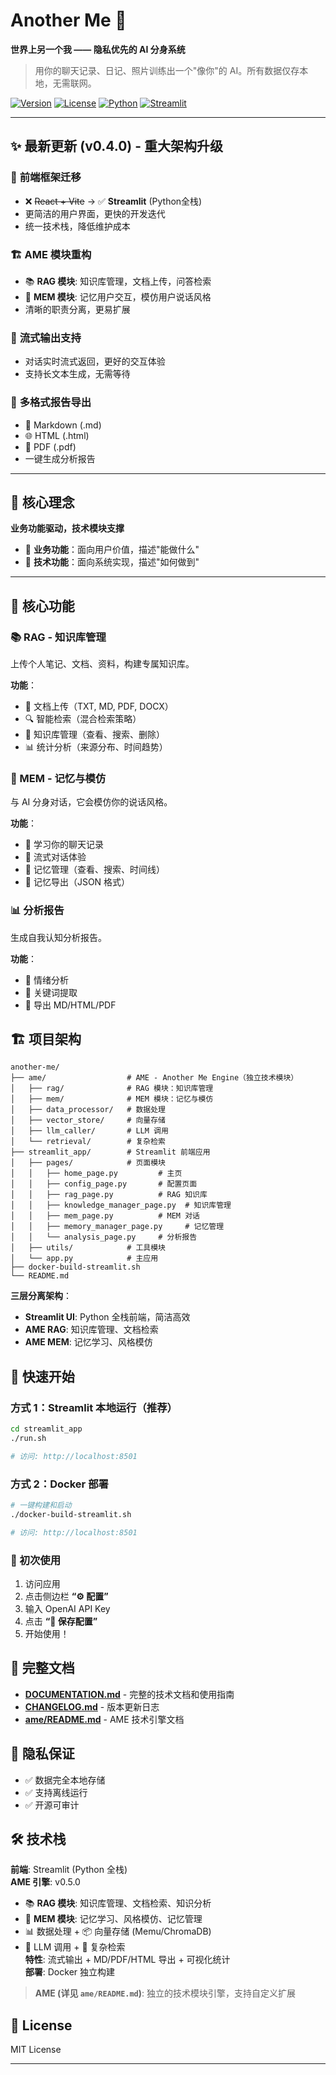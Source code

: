 # Another Me 🌟

**世界上另一个我 —— 隐私优先的 AI 分身系统**

> 用你的聊天记录、日记、照片训练出一个"像你"的 AI。所有数据仅存本地，无需联网。

[![Version](https://img.shields.io/badge/version-0.5.0-blue.svg)](DOCUMENTATION.md#版本历史)
[![License](https://img.shields.io/badge/license-MIT-green.svg)](LICENSE)
[![Python](https://img.shields.io/badge/python-3.11+-blue.svg)](streamlit_app/requirements.txt)
[![Streamlit](https://img.shields.io/badge/streamlit-1.28-red.svg)](streamlit_app/)

---

## ✨ 最新更新 (v0.4.0) - 重大架构升级

### 🎨 **前端框架迁移**
- ❌ ~~React + Vite~~ → ✅ **Streamlit** (Python全栈)
- 更简洁的用户界面，更快的开发迭代
- 统一技术栈，降低维护成本

### 🏗️ **AME 模块重构**
- 📚 **RAG 模块**: 知识库管理，文档上传，问答检索
- 💬 **MEM 模块**: 记忆用户交互，模仿用户说话风格
- 清晰的职责分离，更易扩展

### 🌊 **流式输出支持**
- 对话实时流式返回，更好的交互体验
- 支持长文本生成，无需等待

### 📄 **多格式报告导出**
- 📝 Markdown (.md)
- 🌐 HTML (.html)
- 📄 PDF (.pdf)
- 一键生成分析报告

---

## 🎯 核心理念

**业务功能驱动，技术模块支撑**

- 🔹 **业务功能**：面向用户价值，描述"能做什么"
- 🔹 **技术功能**：面向系统实现，描述"如何做到"

---

## 🎯 核心功能

### 📚 RAG - 知识库管理
上传个人笔记、文档、资料，构建专属知识库。

**功能**：
- 📁 文档上传（TXT, MD, PDF, DOCX）
- 🔍 智能检索（混合检索策略）
- 📂 知识库管理（查看、搜索、删除）
- 📊 统计分析（来源分布、时间趋势）

### 💬 MEM - 记忆与模仿
与 AI 分身对话，它会模仿你的说话风格。

**功能**：
- 📝 学习你的聊天记录
- 🌊 流式对话体验
- 🧠 记忆管理（查看、搜索、时间线）
- 💾 记忆导出（JSON 格式）

### 📊 分析报告
生成自我认知分析报告。

**功能**：
- 📝 情绪分析
- 🔑 关键词提取
- 📄 导出 MD/HTML/PDF



## 🏗️ 项目架构

```
another-me/
├── ame/                  # AME - Another Me Engine（独立技术模块）
│   ├── rag/              # RAG 模块：知识库管理
│   ├── mem/              # MEM 模块：记忆与模仿
│   ├── data_processor/   # 数据处理
│   ├── vector_store/     # 向量存储
│   ├── llm_caller/       # LLM 调用
│   └── retrieval/        # 复杂检索
├── streamlit_app/        # Streamlit 前端应用
│   ├── pages/            # 页面模块
│   │   ├── home_page.py         # 主页
│   │   ├── config_page.py       # 配置页面
│   │   ├── rag_page.py          # RAG 知识库
│   │   ├── knowledge_manager_page.py  # 知识库管理
│   │   ├── mem_page.py          # MEM 对话
│   │   ├── memory_manager_page.py     # 记忆管理
│   │   └── analysis_page.py     # 分析报告
│   ├── utils/            # 工具模块
│   └── app.py            # 主应用
├── docker-build-streamlit.sh
└── README.md
```

**三层分离架构**：
- **Streamlit UI**: Python 全栈前端，简洁高效
- **AME RAG**: 知识库管理、文档检索
- **AME MEM**: 记忆学习、风格模仿

## 🚀 快速开始

### 方式 1：Streamlit 本地运行（推荐）

```bash
cd streamlit_app
./run.sh

# 访问: http://localhost:8501
```

### 方式 2：Docker 部署

```bash
# 一键构建和启动
./docker-build-streamlit.sh

# 访问: http://localhost:8501
```

### 🔑 初次使用

1. 访问应用
2. 点击侧边栏 **“⚙️ 配置”**
3. 输入 OpenAI API Key
4. 点击 **“💾 保存配置”**
5. 开始使用！

## 📖 完整文档

- [**DOCUMENTATION.md**](DOCUMENTATION.md) - 完整的技术文档和使用指南
- [**CHANGELOG.md**](CHANGELOG.md) - 版本更新日志
- [**ame/README.md**](ame/README.md) - AME 技术引擎文档

## 🔐 隐私保证

- ✅ 数据完全本地存储
- ✅ 支持离线运行
- ✅ 开源可审计

## 🛠️ 技术栈

**前端**: Streamlit (Python 全栈)  
**AME 引擎**: v0.5.0
- 📚 **RAG 模块**: 知识库管理、文档检索、知识分析
- 💬 **MEM 模块**: 记忆学习、风格模仿、记忆管理
- 📊 数据处理 + 📦 向量存储 (Memu/ChromaDB)
- 🤖 LLM 调用 + 🎯 复杂检索  
**特性**: 流式输出 + MD/PDF/HTML 导出 + 可视化统计  
**部署**: Docker 独立构建

> **AME (详见 `ame/README.md`)**: 独立的技术模块引擎，支持自定义扩展



## 📄 License

MIT License

---